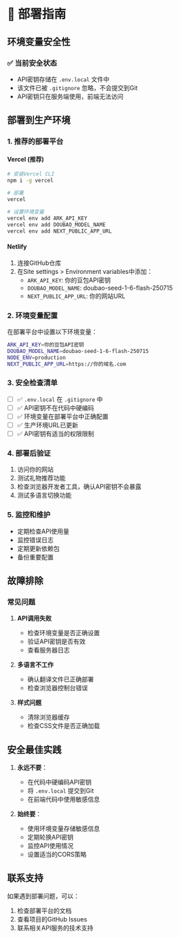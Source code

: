 # 🚀 部署指南

## 环境变量安全性

### ✅ 当前安全状态
- API密钥存储在 `.env.local` 文件中
- 该文件已被 `.gitignore` 忽略，不会提交到Git
- API密钥只在服务端使用，前端无法访问

## 部署到生产环境

### 1. 推荐的部署平台

#### Vercel (推荐)
```bash
# 安装Vercel CLI
npm i -g vercel

# 部署
vercel

# 设置环境变量
vercel env add ARK_API_KEY
vercel env add DOUBAO_MODEL_NAME
vercel env add NEXT_PUBLIC_APP_URL
```

#### Netlify
1. 连接GitHub仓库
2. 在Site settings > Environment variables中添加：
   - `ARK_API_KEY`: 你的豆包API密钥
   - `DOUBAO_MODEL_NAME`: doubao-seed-1-6-flash-250715
   - `NEXT_PUBLIC_APP_URL`: 你的网站URL

### 2. 环境变量配置

在部署平台中设置以下环境变量：

```bash
ARK_API_KEY=你的豆包API密钥
DOUBAO_MODEL_NAME=doubao-seed-1-6-flash-250715
NODE_ENV=production
NEXT_PUBLIC_APP_URL=https://你的域名.com
```

### 3. 安全检查清单

- [ ] ✅ `.env.local` 在 `.gitignore` 中
- [ ] ✅ API密钥不在代码中硬编码
- [ ] ✅ 环境变量在部署平台中正确配置
- [ ] ✅ 生产环境URL已更新
- [ ] ✅ API密钥有适当的权限限制

### 4. 部署后验证

1. 访问你的网站
2. 测试礼物推荐功能
3. 检查浏览器开发者工具，确认API密钥不会暴露
4. 测试多语言切换功能

### 5. 监控和维护

- 定期检查API使用量
- 监控错误日志
- 定期更新依赖包
- 备份重要配置

## 故障排除

### 常见问题

1. **API调用失败**
   - 检查环境变量是否正确设置
   - 验证API密钥是否有效
   - 查看服务器日志

2. **多语言不工作**
   - 确认翻译文件已正确部署
   - 检查浏览器控制台错误

3. **样式问题**
   - 清除浏览器缓存
   - 检查CSS文件是否正确加载

## 安全最佳实践

1. **永远不要**：
   - 在代码中硬编码API密钥
   - 将 `.env.local` 提交到Git
   - 在前端代码中使用敏感信息

2. **始终要**：
   - 使用环境变量存储敏感信息
   - 定期轮换API密钥
   - 监控API使用情况
   - 设置适当的CORS策略

## 联系支持

如果遇到部署问题，可以：
1. 检查部署平台的文档
2. 查看项目的GitHub Issues
3. 联系相关API服务的技术支持
